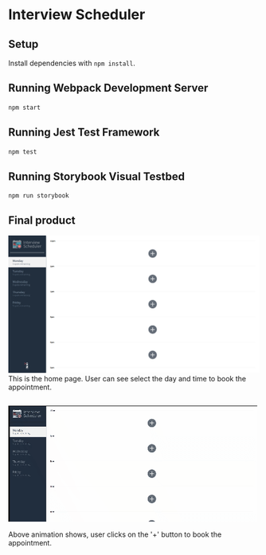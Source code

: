 # Interview Scheduler

## Setup

Install dependencies with `npm install`.

## Running Webpack Development Server

```sh
npm start
```

## Running Jest Test Framework

```sh
npm test
```

## Running Storybook Visual Testbed

```sh
npm run storybook
```

## Final product

!["Screenshot of the Home Page"](docs/homepage.png)
This is the home page. User can see select the day and time to book the appointment.

##

!["Animation to show how to book appointment"](docs/book-appointment.gif)

Above animation shows, user clicks on the '+' button to book the appointment.
